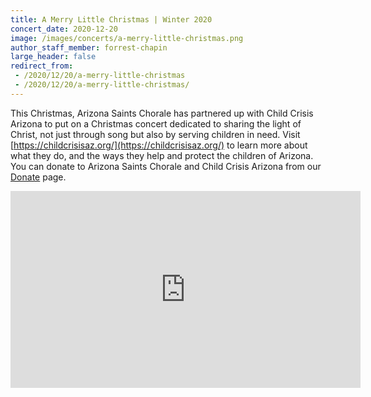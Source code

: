 ```yaml
---
title: A Merry Little Christmas | Winter 2020
concert_date: 2020-12-20
image: /images/concerts/a-merry-little-christmas.png
author_staff_member: forrest-chapin
large_header: false
redirect_from:
 - /2020/12/20/a-merry-little-christmas
 - /2020/12/20/a-merry-little-christmas/
---
```


This Christmas, Arizona Saints Chorale has partnered up with Child Crisis
Arizona to put on a Christmas concert dedicated to sharing the light of Christ,
not just through song but also by serving children in need. Visit
[https://childcrisisaz.org/](https://childcrisisaz.org/) to learn more about
what they do, and the ways they help and protect the children of Arizona. You
can donate to Arizona Saints Chorale and Child Crisis Arizona from our
[Donate](/donate) page.

<iframe width="560" height="315" src="https://www.youtube.com/embed/eeFs4bpPDoY" title="YouTube video player" frameborder="0" allow="accelerometer; autoplay; clipboard-write; encrypted-media; gyroscope; picture-in-picture; web-share" allowfullscreen></iframe>